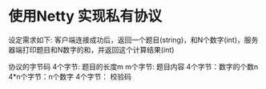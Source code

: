 # 使用Netty 实现私有协议

设定需求如下:
客户端连接成功后，返回一个题目(string)，和N个数字(int)，服务器端打印题目和N数字的和，并返回这个计算结果(int)

协议的字节码
4个字节: 题目的长度m
m个字节: 题目内容
4个字节：数字的个数n
4*n个字节：n个数字
4个字节： 校验码
